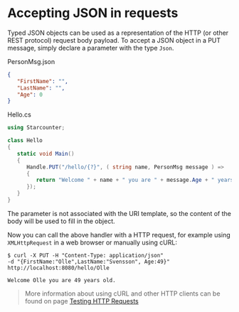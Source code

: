 # Accepting JSON in requests

Typed JSON objects can be used as a representation of the HTTP (or other REST protocol) request body payload. To accept a JSON object in a PUT message, simply declare a parameter with the type `Json`.

<div class="code-name">PersonMsg.json</div>

```json
{
   "FirstName": "",
   "LastName": "",
   "Age": 0
}
```

<div class="code-name">Hello.cs</div>

```cs
using Starcounter;

class Hello
{
   static void Main()
   {
      Handle.PUT("/hello/{?}", ( string name, PersonMsg message ) =>
      {
         return "Welcome " + name + " you are " + message.Age + " years old.";
      });         
   }
}
```

The parameter is not associated with the URI template, so the content of the body will be used to fill in the object.

Now you can call the above handler with a HTTP request, for example using `XMLHttpRequest` in a web browser or manually using cURL:

```
$ curl -X PUT -H "Content-Type: application/json"
-d "{FirstName:"Olle",LastName:"Svensson", Age:49}"
http://localhost:8080/hello/Olle

Welcome Olle you are 49 years old.
```

> More information about using cURL and other HTTP clients can be found on page [Testing HTTP Requests](/guides/tools/testing-http-requests/)
